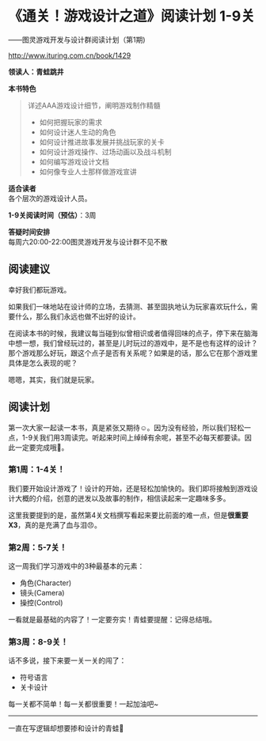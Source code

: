 # 《通关！游戏设计之道》阅读计划 1-9关

——图灵游戏开发与设计群阅读计划（第1期)

<http://www.ituring.com.cn/book/1429>

**领读人：青蛙跳井**

**本书特色**

> 详述AAA游戏设计细节，阐明游戏制作精髓
> 
> - 如何把握玩家的需求
> - 如何设计迷人生动的角色
> - 如何设计推进故事发展并挑战玩家的关卡
> - 如何设计游戏操作、过场动画以及战斗机制
> - 如何编写游戏设计文档
> - 如何像专业人士那样做游戏宣讲

**适合读者**  
各个层次的游戏设计人员。

**1-9关阅读时间（预估）**：3周

**答疑时间安排**  
每周六20:00-22:00图灵游戏开发与设计群不见不散

## 阅读建议

幸好我们都玩游戏。

如果我们一味地站在设计师的立场，去猜测、甚至固执地认为玩家喜欢玩什么，需要什么，那么我们永远也做不出好的设计。

在阅读本书的时候，我建议每当碰到似曾相识或者值得回味的点子，停下来在脑海中想一想，我们曾经玩过的，甚至是儿时玩过的游戏中，是不是也有这样的设计？那个游戏那么好玩，跟这个点子是否有关系呢？如果是的话，那么它在那个游戏里具体是怎么表现的呢？

嗯嗯，其实，我们就是玩家。

## 阅读计划

第一次大家一起读一本书，真是紧张又期待☺️。因为没有经验，所以我们轻松一点，1-9关我们用3周读完。听起来时间上绰绰有余呢，甚至不必每天都要读。因此一定要完成哦💪。

### 第1周：1-4关！

我们要开始设计游戏了！设计的开始，还是轻松加愉快的。我们即将接触到游戏设计大概的介绍，创意的迸发以及故事的制作，相信读起来一定趣味多多。

这里我要提到的是，虽然第4关文档撰写看起来要比前面的难一点，但是**很重要X3**，真的是充满了血与泪😠。

### 第2周：5-7关！

这一周我们学习游戏中的3种最基本的元素：

* 角色(Character)* 镜头(Camera)* 操控(Control)

一看就是最基础的内容了！一定要夯实！青蛙要提醒：记得总结哦。

### 第3周：8-9关！

话不多说，接下来要一关一关的闯了：

* 符号语言
* 关卡设计

每一关都不简单！每一关都很重要！一起加油吧~

---

一直在写逻辑却想要掺和设计的青蛙🐸